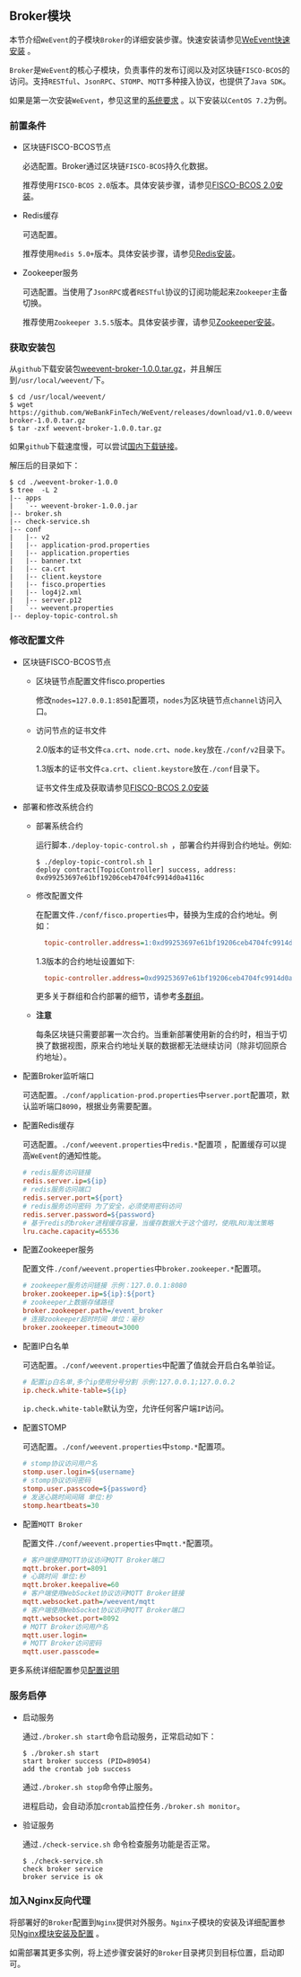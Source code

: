 ## Broker模块

本节介绍`WeEvent`的子模块`Broker`的详细安装步骤。快速安装请参见[WeEvent快速安装](../quickinstall.html) 。

`Broker`是`WeEvent`的核心子模块，负责事件的发布订阅以及对区块链`FISCO-BCOS`的访问。支持`RESTful`、`JsonRPC`、`STOMP`、`MQTT`多种接入协议，也提供了`Java SDK`。

如果是第一次安装`WeEvent`，参见这里的[系统要求](../environment.html) 。以下安装以`CentOS 7.2`为例。

### 前置条件

- 区块链FISCO-BCOS节点

   必选配置。Broker通过区块链`FISCO-BCOS`持久化数据。

   推荐使用`FISCO-BCOS 2.0`版本。具体安装步骤，请参见[FISCO-BCOS 2.0安装](https://fisco-bcos-documentation.readthedocs.io/zh_CN/release-2.0/docs/installation.html)。

- Redis缓存

  可选配置。

  推荐使用`Redis 5.0+`版本。具体安装步骤，请参见[Redis安装](https://redis.io/download)。

- Zookeeper服务

  可选配置。当使用了`JsonRPC`或者`RESTful`协议的订阅功能起来`Zookeeper`主备切换。

  推荐使用`Zookeeper 3.5.5`版本。具体安装步骤，请参见[Zookeeper安装](http://zookeeper.apache.org/doc/r3.4.13/zookeeperStarted.html)。


### 获取安装包

从`github`下载安装包[weevent-broker-1.0.0.tar.gz](https://github.com/WeBankFinTech/WeEvent/releases/download/v1.0.0/weevent-broker-1.0.0.tar.gz)，并且解压到`/usr/local/weevent/`下。

``` shell
$ cd /usr/local/weevent/
$ wget https://github.com/WeBankFinTech/WeEvent/releases/download/v1.0.0/weevent-broker-1.0.0.tar.gz
$ tar -zxf weevent-broker-1.0.0.tar.gz
```
如果`github`下载速度慢，可以尝试[国内下载链接](https://fisco.com.cn/cdn/WeEvent/releases/download/v1.0.0/weevent-broker-1.0.0.tar.gz)。

解压后的目录如下：

```
$ cd ./weevent-broker-1.0.0
$ tree  -L 2
|-- apps
|   `-- weevent-broker-1.0.0.jar
|-- broker.sh
|-- check-service.sh
|-- conf
|   |-- v2
|   |-- application-prod.properties
|   |-- application.properties
|   |-- banner.txt
|   |-- ca.crt
|   |-- client.keystore
|   |-- fisco.properties
|   |-- log4j2.xml
|   |-- server.p12
|   `-- weevent.properties
|-- deploy-topic-control.sh
```

### 修改配置文件
- 区块链FISCO-BCOS节点

  - 区块链节点配置文件fisco.properties

    修改`nodes=127.0.0.1:8501`配置项，`nodes`为区块链节点`channel`访问入口。

  - 访问节点的证书文件

    2.0版本的证书文件`ca.crt`、`node.crt`、`node.key`放在`./conf/v2`目录下。

    1.3版本的证书文件`ca.crt`、`client.keystore`放在`./conf`目录下。

    证书文件生成及获取请参见[FISCO-BCOS 2.0安装](https://fisco-bcos-documentation.readthedocs.io/zh_CN/release-2.0/docs/installation.html)

- 部署和修改系统合约

  - 部署系统合约  

    运行脚本`./deploy-topic-control.sh `，部署合约并得到合约地址。例如:

    ```shell
    $ ./deploy-topic-control.sh 1
    deploy contract[TopicController] success, address: 0xd99253697e61bf19206ceb4704fc9914d0a4116c
    ```
    
  - 修改配置文件
  
      在配置文件`./conf/fisco.properties`中，替换为生成的合约地址。例如：
  
    ```ini
      topic-controller.address=1:0xd99253697e61bf19206ceb4704fc9914d0a4116c;
    ```
    
      1.3版本的合约地址设置如下:
  
    ```ini
      topic-controller.address=0xd99253697e61bf19206ceb4704fc9914d0a4116c
    ```
    
    更多关于群组和合约部署的细节，请参考[多群组](../../advanced/group.html)。
    
  -  **注意**
    
        每条区块链只需要部署一次合约。当重新部署使用新的合约时，相当于切换了数据视图，原来合约地址关联的数据都无法继续访问（除非切回原合约地址）。  
  
- 配置Broker监听端口

  可选配置。`./conf/application-prod.properties`中`server.port`配置项，默认监听端口`8090`，根据业务需要配置。
  
- 配置Redis缓存

  可选配置。`./conf/weevent.properties`中`redis.*`配置项 ，配置缓存可以提高`WeEvent`的通知性能。

  ```ini
  # redis服务访问链接
  redis.server.ip=${ip}
  # redis服务访问端口
  redis.server.port=${port}
  # redis服务访问密码 为了安全，必须使用密码访问
  redis.server.password=${password}
  # 基于redis的broker进程缓存容量，当缓存数据大于这个值时，使用LRU淘汰策略
  lru.cache.capacity=65536
  ```
  
- 配置Zookeeper服务

  配置文件`./conf/weevent.properties`中`broker.zookeeper.*`配置项。

  ```ini
  # zookeeper服务访问链接 示例：127.0.0.1:8080
  broker.zookeeper.ip=${ip}:${port}
  # zookeeper上数据存储路径
  broker.zookeeper.path=/event_broker
  # 连接zookeeper超时时间 单位：毫秒
  broker.zookeeper.timeout=3000
  ```
  
- 配置IP白名单

  可选配置。`./conf/weevent.properties`中配置了值就会开启白名单验证。

  ```ini
  # 配置ip白名单,多个ip使用分号分割 示例:127.0.0.1;127.0.0.2
  ip.check.white-table=${ip}
  ```

  `ip.check.white-table`默认为空，允许任何客户端`IP`访问。

- 配置STOMP

  可选配置。`./conf/weevent.properties`中`stomp.*`配置项。

  ```ini
  # stomp协议访问用户名
  stomp.user.login=${username}
  # stomp协议访问密码
  stomp.user.passcode=${password}
  # 发送心跳时间间隔 单位:秒
  stomp.heartbeats=30
  ```
  
- 配置`MQTT Broker`

  配置文件`./conf/weevent.properties`中`mqtt.*`配置项。

  ```ini
  # 客户端使用MQTT协议访问MQTT Broker端口
  mqtt.broker.port=8091
  # 心跳时间 单位:秒
  mqtt.broker.keepalive=60
  # 客户端使用WebSocket协议访问MQTT Broker链接
  mqtt.websocket.path=/weevent/mqtt
  # 客户端使用WebSocket协议访问MQTT Broker端口
  mqtt.websocket.port=8092
  # MQTT Broker访问用户名
  mqtt.user.login=
  # MQTT Broker访问密码
  mqtt.user.passcode=
  ```
  

更多系统详细配置参见[配置说明](../property.html)

### 服务启停

- 启动服务

  通过`./broker.sh start`命令启动服务，正常启动如下：

  ```shell
  $ ./broker.sh start
  start broker success (PID=89054)
  add the crontab job success
  ```

  通过`./broker.sh stop`命令停止服务。

  进程启动，会自动添加`crontab`监控任务`./broker.sh monitor`。

- 验证服务

  通过`./check-service.sh` 命令检查服务功能是否正常。

  ```shell
  $ ./check-service.sh
  check broker service
  broker service is ok
  ```

### 加入Nginx反向代理

将部署好的`Broker`配置到`Nginx`提供对外服务。`Nginx`子模块的安装及详细配置参见[Nginx模块安装及配置](./nginx.html) 。

如需部署其更多实例，将上述步骤安装好的`Broker`目录拷贝到目标位置，启动即可。

